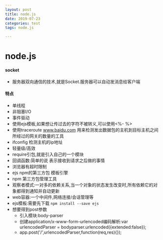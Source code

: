 ```yaml
---
layout: post
title: node.js
date: 2019-07-23
categories: test
tags: node.js

---
```


# node.js

#### socket

- 服务器双向通信的技术,就是Socket.服务器可以自动发消息给客户端

#### 特点

- 单线程
- 非阻塞I/O
- 事件驱动
- 使用ejs模板,如果想让传过去的字符不被转义,可以使用<%- %>
- 使用traceroute www.baidu.com 用来检测发出数据包的主机到目标主机之间所经过的网关的数量的工具
- ifconfig 检测主机的ip地址
- 轻量级/高效
- require引包,就是引入自己的一个模块
- 回调函数:简单的说 表示接收到请求之后做的事情
- 浏览器有超时限制
- ejs npm的第三方包  模板引擎
- npm 第三方包管理工具
- 观察者模式:一对多的依赖关系,当一个对象的状态发生改变时,所有依赖它的对象都得到通知并自动更新
- web容器:一个中间件,网络连接/会话管理等
- ejs模板:需要先下载 `npm install --save ejs`
- 想要得到post参数
  - 引入模块:body-parser
  - 创建application/x-www-form-urlencoded编码解析:var urlencodedParser = bodyparser.urlencoded({extended:false});
  - app.post('/',urlencodedParser,function(req,res){});




